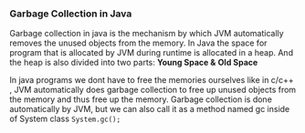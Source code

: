 <h3>Garbage Collection in Java</h3>

Garbage collection in java is the mechanism by which JVM automatically removes the unused objects from the memory. In Java the space for program that is allocated by JVM during runtime is allocated in a heap. And the heap is also divided into two parts: 
<strong>Young Space &</strong>
<strong>Old Space</strong>

In java programs we dont have to free the memories ourselves like in c/c++ , JVM automatically does garbage collection to free up unused objects from the memory and thus free up the memory. Garbage collection is done automatically by JVM, but we can also call it as a method named gc inside of System class 
```System.gc();```